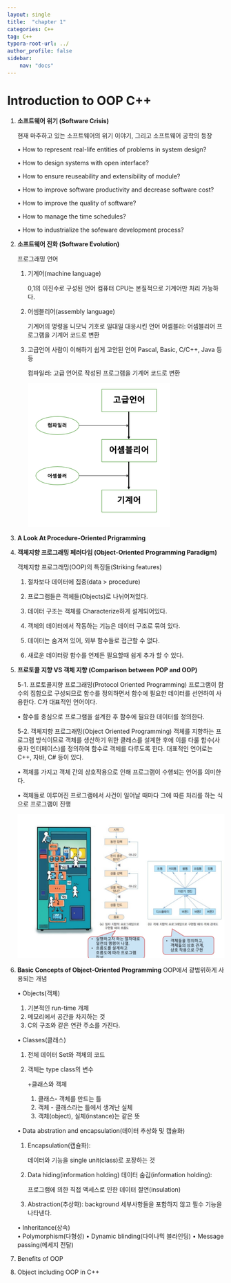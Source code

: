 ```yaml
---
layout: single
title:  "chapter 1"
categories: C++
tag: C++
typora-root-url: ../
author_profile: false
sidebar:
    nav: "docs"
---
```


# Introduction to OOP C++

1. **소프트웨어 위기 (Software Crisis)**

   현재 마주하고 있는 소프트웨어의 위기 이야기, 그리고 소프트웨어 공학의 등장

   • How to represent real-life entities of problems in system design?

   • How to design systems with open interface?

   • How to ensure reuseability and extensibility of module?

   • How to improve software productivity and decrease software cost? 

   • How to improve the quality of software?

   • How to manage the time schedules?

   • How to industrialize the sofeware development process?

   

2. **소프트웨어 진화 (Software Evolution)**

   프로그래밍 언어

   1. 기계어(machine language)
      
      0,1의 이진수로 구성된 언어
      컴퓨터 CPU는 본질적으로 기계어만 처리 가능하다.
      
   2. 어셈블리어(assembly language)

      기계어의 명령을 니모닉 기호로 일대일 대응시킨 언어
      어셈블러: 어셈블리어 프로그램을 기계어 코드로 변환

   3. 고급언어
      사람이 이해하기 쉽게 고안된 언어
      Pascal, Basic, C/C++, Java 등등

      컴파일러: 고급 언어로 작성된 프로그램을 기계어 코드로 변환
      
      
      ![img](/images/2025-05-19-c++1/img.png)
      
      

3. **A Look At Procedure-Oriented Prigramming**

   

   

4. **객체지향 프로그래밍 페러다임 (Object-Oriented Programming Paradigm)**

   객체지향 프로그래밍(OOP)의 특징들(Striking features)

   1. 절차보다 데이터에 집중(data > procedure)

   2. 프로그램들은 객체들(Objects)로 나뉘어져있다.

   3. 데이터 구조는 객체를 Characterize하게 설계되어있다.

   4. 객체의 데이터에서 작동하는 기능은 데이터 구조로 묶여 있다.

   5. 데이터는 숨겨져 있어, 외부 함수들로 접근할 수 없다.

   6. 새로운 데이터랑 함수를 언제든 필요할때 쉽게 추가 할 수 있다.

      

      

5. **프로토콜 지향 VS 객체 지향 (Comparison between POP and OOP)**

   5-1. 프로토콜지향 프로그래밍(Protocol Oriented Programming)
   프로그램이 함수의 집합으로 구성되므로 함수를 정의하면서 함수에 필요한 데이터를 선언하여 사용한다.
   C가 대표적인 언어이다.

   •  함수를 중심으로 프로그램을 설계한 후 함수에 필요한 데이터를 정의한다.

   5-2. 객체지향 프로그래밍(Object Oriented Programming)
   객체를 지향하는 프로그램 방식이므로 객체를 생산하기 위한 클래스를 설계한 후에 이를 다룰 함수(사용자 인터페이스)를 정의하여 함수로 객체를 다루도록 한다. 대표적인 언어로는 C++, 자바, C# 등이 있다.

   •  객체를 가지고 객체 간의 상호작용으로 인해 프로그램이 수행되는 언어를 의미한다.

   •  객체들로 이루어진 프로그램에서 사건이 일어날 때마다 그에 따른 처리를 하는 식으로 프로그램이 진행

   <img src="/images/2025-05-19-c++1/Screenshot_20250519.jpg" alt="Screenshot_20250519" style="zoom: 50%;" />

   

6. **Basic Concepts of Object-Oriented Programming**
   OOP에서 광범위하게 사용되는 개념

   • Objects(객체)

   1.  기본적인 run-time 개체
   2. 메모리에서 공간을 차지하는 것
   3. C의 구조와 같은 연관 주소를 가진다.
      

   • Classes(클래스)

   1.  전체 데이터 Set와 객체의 코드

   2. 객체는 type class의 변수

      +클래스와 객체

      1. 클래스- 객체를 만드는 틀
      2. 객체 - 클래스라는 틀에서 생겨난 실체
      3. 객체(object), 실체(instance)는 같은 뜻
         

   • Data abstration and encapsulation(데이터 추상화 및 캡슐화)

   1. Encapsulation(캡슐화): 

      데이터와 기능을 single unit(class)로 포장하는 것

   2. Data hiding(information holding) 
      데이터 숨김(information holding):

      프로그램에 의한 직접 액세스로 인한 데이터 절연(insulation) 

   3. Abstraction(추상화):
      background 세부사항들을 포함하지 않고 필수 기능을 나타낸다.

      

   • Inheritance(상속)	
   • Polymorphism(다형성)
   • Dynamic blinding(다이나믹 블라인딩)
   • Message passing(메세지 전달)

7. Benefits of OOP

8. Object including OOP in C++

   
